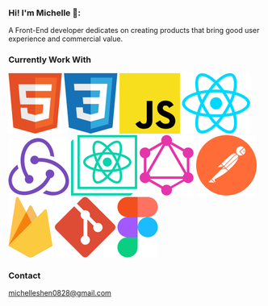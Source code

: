 ### Hi! I'm Michelle 👋:

A Front-End developer dedicates on creating products that bring good user experience and commercial value.

### Currently Work With

![HTML](./icons/html.svg)
![CSS](./icons/css.svg)
![JS](./icons/js.svg)
![React](./icons/react.svg)
![Redux](./icons/redux.svg)
![CRA](./icons/cra.svg)
![GraphQL](./icons/graphql.svg)
![Postman](./icons/postman.svg)
![Firebase](./icons/firebase.svg)
![Git](./icons/git.svg)
![Figma](./icons/figma.svg)

### Contact

michelleshen0828@gmail.com

